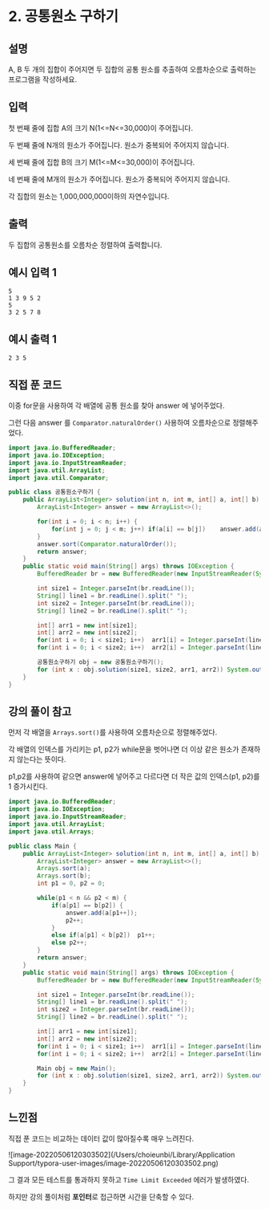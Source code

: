 # 2. 공통원소 구하기

## 설명

A, B 두 개의 집합이 주어지면 두 집합의 공통 원소를 추출하여 오름차순으로 출력하는 프로그램을 작성하세요.



## 입력

첫 번째 줄에 집합 A의 크기 N(1<=N<=30,000)이 주어집니다.

두 번째 줄에 N개의 원소가 주어집니다. 원소가 중복되어 주어지지 않습니다.

세 번째 줄에 집합 B의 크기 M(1<=M<=30,000)이 주어집니다.

네 번째 줄에 M개의 원소가 주어집니다. 원소가 중복되어 주어지지 않습니다.

각 집합의 원소는 1,000,000,000이하의 자연수입니다.



## 출력

두 집합의 공통원소를 오름차순 정렬하여 출력합니다.



## 예시 입력 1 

```
5
1 3 9 5 2
5
3 2 5 7 8
```



## 예시 출력 1

```
2 3 5
```



## 직접 푼 코드

이중 for문을 사용하여 각 배열에 공통 원소를 찾아 answer 에 넣어주었다.

그런 다음 answer 를 `Comparator.naturalOrder()` 사용하여 오름차순으로 정렬해주었다.

```java
import java.io.BufferedReader;
import java.io.IOException;
import java.io.InputStreamReader;
import java.util.ArrayList;
import java.util.Comparator;

public class 공통원소구하기 {
    public ArrayList<Integer> solution(int n, int m, int[] a, int[] b) {
        ArrayList<Integer> answer = new ArrayList<>();

        for(int i = 0; i < n; i++) {
            for(int j = 0; j < m; j++) if(a[i] == b[j])    answer.add(a[i]);
        }
        answer.sort(Comparator.naturalOrder());
        return answer;
    }
    public static void main(String[] args) throws IOException {
        BufferedReader br = new BufferedReader(new InputStreamReader(System.in));

        int size1 = Integer.parseInt(br.readLine());
        String[] line1 = br.readLine().split(" ");
        int size2 = Integer.parseInt(br.readLine());
        String[] line2 = br.readLine().split(" ");

        int[] arr1 = new int[size1];
        int[] arr2 = new int[size2];
        for(int i = 0; i < size1; i++)  arr1[i] = Integer.parseInt(line1[i]);
        for(int i = 0; i < size2; i++)  arr2[i] = Integer.parseInt(line2[i]);

        공통원소구하기 obj = new 공통원소구하기();
        for (int x : obj.solution(size1, size2, arr1, arr2)) System.out.print(x + " ");
    }
}

```



## 강의 풀이 참고

먼저 각 배열을 `Arrays.sort()`를 사용하여 오름차순으로 정렬해주었다.

각 배열의 인덱스를 가리키는 p1, p2가 while문을 벗어나면 더 이상 같은 원소가 존재하지 않는다는 뜻이다.

p1,p2를 사용하여 같으면 answer에 넣어주고 다르다면 더 작은 값의 인덱스(p1, p2)를 1 증가시킨다.

```java
import java.io.BufferedReader;
import java.io.IOException;
import java.io.InputStreamReader;
import java.util.ArrayList;
import java.util.Arrays;

public class Main {
    public ArrayList<Integer> solution(int n, int m, int[] a, int[] b) {
        ArrayList<Integer> answer = new ArrayList<>();
        Arrays.sort(a);
        Arrays.sort(b);
        int p1 = 0, p2 = 0;

        while(p1 < n && p2 < m) {
            if(a[p1] == b[p2]) {
                answer.add(a[p1++]);
                p2++;
            }
            else if(a[p1] < b[p2])  p1++;
            else p2++;
        }
        return answer;
    }
    public static void main(String[] args) throws IOException {
        BufferedReader br = new BufferedReader(new InputStreamReader(System.in));

        int size1 = Integer.parseInt(br.readLine());
        String[] line1 = br.readLine().split(" ");
        int size2 = Integer.parseInt(br.readLine());
        String[] line2 = br.readLine().split(" ");

        int[] arr1 = new int[size1];
        int[] arr2 = new int[size2];
        for(int i = 0; i < size1; i++)  arr1[i] = Integer.parseInt(line1[i]);
        for(int i = 0; i < size2; i++)  arr2[i] = Integer.parseInt(line2[i]);

        Main obj = new Main();
        for (int x : obj.solution(size1, size2, arr1, arr2)) System.out.print(x + " ");
    }
}

```



## 느낀점

직접 푼 코드는 비교하는 데이터 값이 많아질수록 매우 느려진다.

![image-20220506120303502](/Users/choieunbi/Library/Application Support/typora-user-images/image-20220506120303502.png)

그 결과 모든 테스트를 통과하지 못하고 `Time Limit Exceeded` 에러가 발생하였다.

하지만 강의 풀이처럼 **포인터**로 접근하면 시간을 단축할 수 있다.

